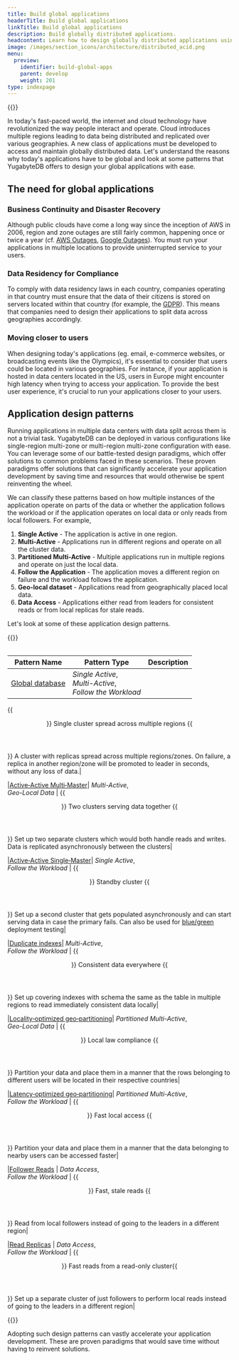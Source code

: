 ```yaml
---
title: Build global applications
headerTitle: Build global applications
linkTitle: Build global applications
description: Build globally distributed applications.
headcontent: Learn how to design globally distributed applications using simple patterns
image: /images/section_icons/architecture/distributed_acid.png
menu:
  preview:
    identifier: build-global-apps
    parent: develop
    weight: 201
type: indexpage
---
```


{{<srcdiagram href="https://docs.google.com/presentation/d/1lEajQyVZLhmHRKmBxunf1LucWkQkrJ3rIthoHxZvyQc/edit#slide=id.g22bc5dd47b0_0_18">}}

In today's fast-paced world, the internet and cloud technology have revolutionized the way people interact and operate. Cloud introduces multiple regions leading to data being distributed and replicated over various geographies. A new class of applications must be developed to access and maintain globally distributed data. Let's understand the reasons why today's applications have to be global and look at some patterns that YugabyteDB offers to design your global applications with ease.

## The need for global applications

### Business Continuity and Disaster Recovery

Although public clouds have come a long way since the inception of AWS in 2006, region and zone outages are still fairly common, happening once or twice a year (cf. [AWS Outages](https://en.wikipedia.org/wiki/Timeline_of_Amazon_Web_Services#Amazon_Web_Services_outages), [Google Outages](https://en.wikipedia.org/wiki/Google_services_outages#:~:text=During%20eight%20episodes%2C%20one%20in,Google%20service%20in%20August%202013)). You must run your applications in multiple locations to provide uninterrupted service to your users.

### Data Residency for Compliance

To comply with data residency laws in each country, companies operating in that country must ensure that the data of their citizens is stored on servers located within that country (for example, the [GDPR](https://en.wikipedia.org/wiki/General_Data_Protection_Regulation)). This means that companies need to design their applications to split data across geographies accordingly.

### Moving closer to users

When designing today's applications (eg. email, e-commerce websites, or broadcasting events like the Olympics), it's essential to consider that users could be located in various geographies. For instance, if your application is hosted in data centers located in the US, users in Europe might encounter high latency when trying to access your application. To provide the best user experience, it's crucial to run your applications closer to your users.

## Application design patterns

Running applications in multiple data centers with data split across them is not a trivial task. YugabyteDB can be deployed in various configurations like single-region multi-zone or multi-region multi-zone configuration with ease. You can leverage some of our battle-tested design paradigms, which offer solutions to common problems faced in these scenarios. These proven paradigms offer solutions that can significantly accelerate your application development by saving time and resources that would otherwise be spent reinventing the wheel.

We can classify these patterns based on how multiple instances of the application operate on parts of the data or whether the application follows the workload or if the application operates on local data or only reads from local followers. For example,

1. **Single Active** - The application is active in one region.
1. **Multi-Active**  - Applications run in different regions and operate on all the cluster data.
1. **Partitioned Multi-Active** - Multiple applications run in multiple regions and operate on just the local data.
1. **Follow the Application** - The application moves a different region on failure and the workload follows the application.
1. **Geo-local dataset** - Applications read from geographically placed local data.
1. **Data Access** - Applications either read from leaders for consistent reads or from local replicas for stale reads.

Let's look at some of these application design patterns.
<!--
|         Pattern Type         |                         Follow the Workload                          |                              Geo-Local Data                               |
| ---------------------------- | ----------------------------------------------------------------------- | ------------------------------------------------------------------------- |
| **Single Active**            | [Global database](./global-database)                                    | N/A                                                                       |
| **Multi Active**             | [Duplicate indexes](./duplicate-indexes)                                | [Active-active multi master](./active-active-multi-master)                |
| **Partitioned Multi Active** | [Latency-optimized geo-partitioning](./latency-optimized-geo-partition) | [Locality-optimized geo-partitioning](./locality-optimized-geo-partition) |
| **Access only**              | [Follower Reads](./follower-reads), [Read Replicas](./read-replicas)    | N/A                                                                       |

Let's look at a quick overview of each of these patterns.
-->

{{<table>}}

| Pattern Name | Pattern Type | Description |
| ------- | -------- | ----------- |
| [Global database](./global-database) | _Single Active_,<br>_Multi-Active_,<br>_Follow the Workload_ |
{{<header Level="6">}} Single cluster spread across multiple regions {{</header>}}
A cluster with replicas spread across multiple regions/zones. On failure, a replica in another region/zone will be promoted to leader in seconds, without any loss of data.|

|[Active&#8209;Active Multi&#8209;Master](./active-active-multi-master)| _Multi-Active_,<br>_Geo-Local Data_ |
{{<header Level="6">}} Two clusters serving data together {{</header>}}
Set up two separate clusters which would both handle reads and writes. Data is replicated asynchronously between the clusters|

|[Active&#8209;Active Single&#8209;Master](./active-active-single-master)| _Single Active_,<br>_Follow the Workload_ |
{{<header Level="6">}} Standby cluster {{</header>}}
Set up a second cluster that gets populated asynchronously and can start serving data in case the primary fails. Can also be used for [blue/green](https://en.wikipedia.org/wiki/Blue-green_deployment) deployment testing|

|[Duplicate indexes](./duplicate-indexes)| _Multi-Active_,<br>_Follow the Workload_ |
{{<header Level="6">}} Consistent data everywhere {{</header>}}
Set up covering indexes with schema the same as the table in multiple regions to read immediately consistent data locally|

|[Locality&#8209;optimized geo&#8209;partitioning](./locality-optimized-geo-partition)| _Partitioned Multi-Active_,<br>_Geo-Local Data_ |
{{<header Level="6">}} Local law compliance {{</header>}}
Partition your data and place them in a manner that the rows belonging to different users will be located in their respective countries|

|[Latency&#8209;optimized geo&#8209;partitioning](./latency-optimized-geo-partition)| _Partitioned Multi-Active_,<br>_Follow the Workload_ |
{{<header Level="6">}} Fast local access {{</header>}}
Partition your data and place them in a manner that the data belonging to nearby users can be accessed faster|

|[Follower Reads](./follower-reads) | _Data Access_,<br>_Follow the Workload_ |
{{<header Level="6">}} Fast, stale reads {{</header>}}
Read from local followers instead of going to the leaders in a different region|

|[Read Replicas](./read-replicas) | _Data Access_,<br>_Follow the Workload_ |
{{<header Level="6">}} Fast reads from a read-only cluster{{</header>}}
Set up a separate cluster of just followers to perform local reads instead of going to the leaders in a different region|

{{</table>}}

Adopting such design patterns can vastly accelerate your application development. These are proven paradigms that would save time without having to reinvent solutions.
